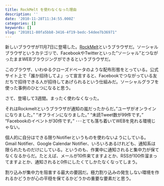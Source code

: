 ```yaml
---
title: RockMelt を使わなくなった理由
description: ''
date: '2010-11-28T11:34:55.000Z'
categories: []
keywords: []
slug: "201011-80fa5bb8-3416-4f19-bedc-54dee7b36971"
---
```

新しいブラウザが11月7日に登場した。[RockMelt](http://www.rockmelt.com/)というブラウザだ。ソーシャルブラウザというカテゴリで、FacebookやTwitterといった”ソーシャル”とつながったままWEBブラウジングができるというブラウザだ。

このブラウザ、いわゆるクローズドベータのような配布形態をとっている。公式サイト上で「誰か招待してよ」って宣言すると、Facebookでつながっている友だちで招待できる人が招待してあげられるという仕組みだ。ソーシャルグラフを使った事例のひとつになると思う。

さて、登場して3週間。まったく使わなくなった。

それはRockmeltというブラウザが通知の嵐だったからだ。”ユーザがオンラインになりました。” “オフラインになりました。” “未読Tweet数が99件です。” “Facebookのイベントが30件です。” ･･･とても落ち着いてWEBを見れる環境じゃない。

個人的に自分はできる限りNotifierというものを使わないようにしている。Gmail Notifier、Google Calendar Notifier、いろいろあるけれども、通知系は限られたものだけにしている。というのも、作業中に通知されると集中力が保てなくなるからだ。たとえば、メールが10件来てますよとか、RSSが100件溜まってますよとか、通知されると0件にしたくてしかたなくなってしまう。

割り込みが集中力を阻害する最大の要因だ。極力割り込みの発生しない環境を作れるかどうかが心の平穏を保てるかどうかの重要な要素だと思う。